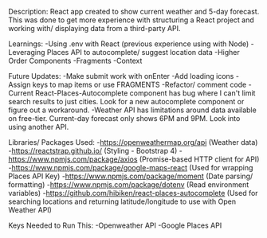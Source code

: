 Description: 
React app created to show current weather and 5-day forecast. This was done to get more experience with structuring a React project and working with/ displaying data from a third-party API. 

Learnings: 
-Using .env with React (previous experience using with Node)
-Leveraging Places API to autocomplete/ suggest location data 
-Higher Order Components 
-Fragments
-Context


Future Updates: 
-Make submit work with onEnter
-Add loading icons
-Assign keys to map items or use FRAGMENTS
-Refactor/ comment code
-Current React-Places-Autocomplete component has bug where I can't limit search results to just cities. Look for a new autocomplete component or figure out a workaround. 
-Weather API has limitations around data available on free-tier. Current-day forecast only shows 6PM and 9PM. Look into using another API. 

Libraries/ Packages Used: 
-https://openweathermap.org/api (Weather data)
-https://reactstrap.github.io/ (Styling - Bootstrap 4)
-https://www.npmjs.com/package/axios (Promise-based HTTP client for API)
-https://www.npmjs.com/package/google-maps-react (Used for wrapping Places API Key)
-https://www.npmjs.com/package/moment (Date parsing/ formatting)
-https://www.npmjs.com/package/dotenv (Read environment variables)
-https://github.com/hibiken/react-places-autocomplete (Used for searching locations and returning latitude/longitude to use with Open Weather API)

Keys Needed to Run This: 
-Openweather API
-Google Places API